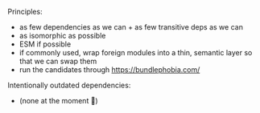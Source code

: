 Principles:
* as few dependencies as we can + as few transitive deps as we can
* as isomorphic as possible
* ESM if possible
* if commonly used, wrap foreign modules into a thin, semantic layer so that we can swap them
* run the candidates through https://bundlephobia.com/


Intentionally outdated dependencies:
- (none at the moment 🥳)
